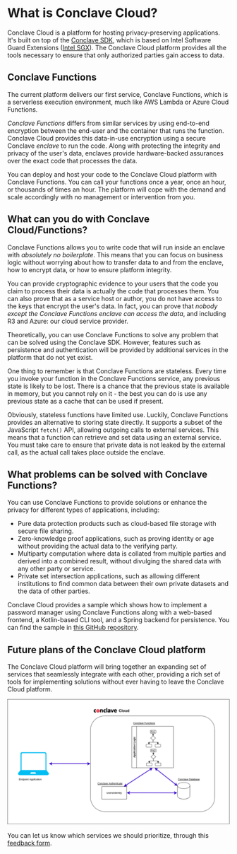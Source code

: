 # What is Conclave Cloud?

Conclave Cloud is a platform for hosting privacy-preserving applications. It's built on top of the [Conclave SDK](https://github.com/R3Conclave/conclave-core-sdk), 
which is based on Intel Software Guard Extensions ([Intel SGX](https://www.intel.com/content/www/us/en/developer/tools/software-guard-extensions/overview.html)).
The Conclave Cloud platform provides all the tools necessary to ensure that only authorized parties gain access to data.

## Conclave Functions

The current platform delivers our first service, Conclave Functions, which is a serverless execution environment, 
much like AWS Lambda or Azure Cloud Functions.

_Conclave Functions_ differs from similar services by using end-to-end encryption between the end-user and the
container that runs the function. Conclave Cloud provides this data-in-use encryption using a secure Conclave 
_enclave_ to run the code. Along with protecting the integrity and privacy of the user's data, enclaves provide 
hardware-backed assurances over the exact code that processes the data.

You can deploy and host your code to the Conclave Cloud platform with Conclave Functions. You can call your
functions once a year, once an hour, or thousands of times an hour. The platform will cope with the demand and scale
accordingly with no management or intervention from you.

## What can you do with Conclave Cloud/Functions?

Conclave Functions allows you to write code that will run inside an enclave with _absolutely no boilerplate_. This 
means that you can focus on business logic without worrying about how to transfer data to and from the enclave, 
how to encrypt data, or how to ensure platform integrity.

You can provide cryptographic evidence to your users that the code you claim to process their data is actually the
code that processes them. You can also prove that as a service host or author, you do not have access to the
keys that encrypt the user's data. In fact, you can prove that _nobody except the Conclave Functions enclave
can access the data_, and including R3 and Azure: our cloud service provider.

Theoretically, you can use Conclave Functions to solve any problem that can be solved using the Conclave SDK.
However, features such as persistence and authentication will be provided by additional services in the platform that do
not yet exist.

One thing to remember is that Conclave Functions are stateless. Every time you invoke your function in the Conclave 
Functions service, any previous state is likely to be lost. There is a chance that the previous state is available 
in memory, but you cannot rely on it - the best you can do is use any previous state as a cache that can be used if 
present.

Obviously, stateless functions have limited use. Luckily, Conclave Functions provides an alternative to storing 
state directly. It supports a subset of the JavaScript `fetch()` API, allowing outgoing calls to external services. 
This means that a function can retrieve and set data using an external service. You must take care to ensure that 
private data is not leaked by the external call, as the actual call takes place outside the enclave.

## What problems can be solved with Conclave Functions?

You can use Conclave Functions to provide solutions or enhance the privacy for different types of applications, 
including:

* Pure data protection products such as cloud-based file storage with secure file sharing.
* Zero-knowledge proof applications, such as proving identity or age without providing the actual data to the 
  verifying party.
* Multiparty computation where data is collated from multiple parties and derived into a combined result, without 
  divulging the shared data with any other party or service.
* Private set intersection applications, such as allowing different institutions to find common data between their 
  own private datasets and the data of other parties.

Conclave Cloud provides a sample which shows how to implement a password manager using Conclave Functions along with 
a web-based frontend, a Kotlin-based CLI tool, and a Spring backend for persistence. You can find the sample in [this
GitHub repository](https://github.com/R3Conclave/ccl-sample-conclavepass).

## Future plans of the Conclave Cloud platform

The Conclave Cloud platform will bring together an expanding set of services that seamlessly integrate with each 
other, providing a rich set of tools for implementing solutions without ever having to leave the Conclave Cloud platform.

![An architecture diagram of the proposed Conclave CLoud ecosystem](assets/ImmersiveEcosystem-CCL.drawio.png)

You can let us know which services we should prioritize, through this [feedback form](https://r3corda.typeform.com/to/SQoseSTK#source=conclaveCloud).